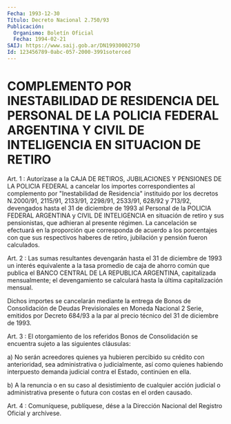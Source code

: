 ```yaml
---
Fecha: 1993-12-30
Título: Decreto Nacional 2.750/93
Publicación:
  Organismo: Boletín Oficial
  Fecha: 1994-02-21
SAIJ: https://www.saij.gob.ar/DN19930002750
Id: 123456789-0abc-057-2000-3991soterced
---
```

# COMPLEMENTO POR INESTABILIDAD DE RESIDENCIA DEL PERSONAL DE LA POLICIA FEDERAL ARGENTINA Y CIVIL DE INTELIGENCIA EN SITUACION DE RETIRO

<a id="1"></a>
Art.  1  :  Autorízase  a  la  CAJA DE RETIROS, JUBILACIONES Y PENSIONES DE LA POLICIA FEDERAL a cancelar los importes correspondientes al complemento por "Inestabilidad  de  Residencia" instituido  por los decretos N.2000/91, 2115/91, 2133/91,  2298/91, 2533/91, 628/92  y  713/92,  devengados hasta el 31 de diciembre de 1993  al  Personal  de la POLICIA  FEDERAL  ARGENTINA  y  CIVIL  DE INTELIGENCIA  en  situación  de  retiro  y  sus  pensionistas,  que adhieran al presente  régimen.    La cancelación se efectuará en la proporción que corresponda de acuerdo  a  los  porcentajes  con que sus  respectivos  haberes  de  retiro,  jubilación y pensión fueron calculados.

<a id="2"></a>
Art.  2  :  Las  sumas  resultantes  devengarán hasta el 31 de diciembre  de 1993 un interés equivalente a  la  tasa  promedio  de caja de ahorro  común  que publica el BANCO CENTRAL DE LA REPUBLICA ARGENTINA,  capitalizada    mensualmente;    el   devengamiento  se calculará hasta la última capitalización mensual.

Dichos  importes  se cancelarán mediante la entrega  de  Bonos  de Consolidación de Deudas  Previsionales  en Moneda Nacional 2 Serie, emitidos por Decreto 684/93 a la par al precio  técnico  del  31 de diciembre de 1993.

<a id="3"></a>
Art. 3 : El otorgamiento de los referidos Bonos de Consolidación  se encuentra sujeto a las siguientes cláusulas:

a) No serán acreedores  quienes  ya  hubieren percibido su crédito con  anterioridad,  sea administrativa o  judicialmente,  así  como quienes habiendo interpuesto  demanda  judicial  contra  el Estado, continúen en ella.

b)  A  la  renuncia  o  en  su  caso al desistimiento de cualquier acción judicial o administrativa presente  o  futura  con costas en el orden causado.

<a id="4"></a>
Art. 4 : Comuníquese, publíquese, dése a la Dirección Nacional del Registro Oficial y archívese.
